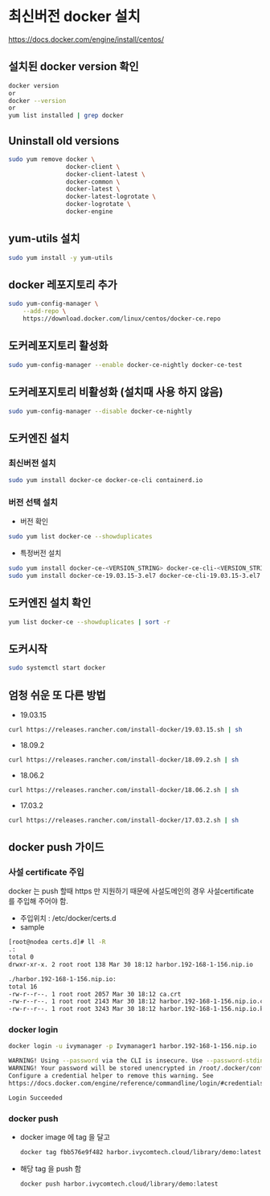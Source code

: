 # 최신버전 docker 설치
https://docs.docker.com/engine/install/centos/

## 설치된 docker version 확인
```bash
docker version
or
docker --version
or
yum list installed | grep docker
```

## Uninstall old versions
```bash
sudo yum remove docker \
                docker-client \
                docker-client-latest \
                docker-common \
                docker-latest \
                docker-latest-logrotate \
                docker-logrotate \
                docker-engine
```

## yum-utils 설치
```bash
sudo yum install -y yum-utils
```

## docker 레포지토리 추가
```bash
sudo yum-config-manager \
    --add-repo \
    https://download.docker.com/linux/centos/docker-ce.repo
```

## 도커레포지토리 활성화
```bash
sudo yum-config-manager --enable docker-ce-nightly docker-ce-test
```

## 도커레포지토리 비활성화 (설치때 사용 하지 않음)
```bash
sudo yum-config-manager --disable docker-ce-nightly
```

## 도커엔진 설치

### 최신버전 설치
```bash
sudo yum install docker-ce docker-ce-cli containerd.io
```

### 버전 선택 설치
- 버전 확인
```bash
sudo yum list docker-ce --showduplicates
```
- 특정버전 설치
```bash
sudo yum install docker-ce-<VERSION_STRING> docker-ce-cli-<VERSION_STRING> containerd.io
sudo yum install docker-ce-19.03.15-3.el7 docker-ce-cli-19.03.15-3.el7
```

## 도커엔진 설치 확인
```bash
yum list docker-ce --showduplicates | sort -r
```

## 도커시작
```bash
sudo systemctl start docker
```

## 엄청 쉬운 또 다른 방법
- 19.03.15
```bash
curl https://releases.rancher.com/install-docker/19.03.15.sh | sh
```
- 18.09.2
```bash
curl https://releases.rancher.com/install-docker/18.09.2.sh | sh
```
- 18.06.2
```bash
curl https://releases.rancher.com/install-docker/18.06.2.sh | sh
```
- 17.03.2
```bash
curl https://releases.rancher.com/install-docker/17.03.2.sh | sh
```

## docker push 가이드

### 사설 certificate 주입
docker 는 push 할때 https 만 지원하기 때문에 사설도메인의 경우 사설certificate 를 주입해 주어야 함.
- 주입위치 : /etc/docker/certs.d
- sample
```bash
[root@nodea certs.d]# ll -R
.:
total 0
drwxr-xr-x. 2 root root 138 Mar 30 18:12 harbor.192-168-1-156.nip.io

./harbor.192-168-1-156.nip.io:
total 16
-rw-r--r--. 1 root root 2057 Mar 30 18:12 ca.crt
-rw-r--r--. 1 root root 2143 Mar 30 18:12 harbor.192-168-1-156.nip.io.cert
-rw-r--r--. 1 root root 3243 Mar 30 18:12 harbor.192-168-1-156.nip.io.key
```

### docker login
```bash
docker login -u ivymanager -p Ivymanager1 harbor.192-168-1-156.nip.io

WARNING! Using --password via the CLI is insecure. Use --password-stdin.
WARNING! Your password will be stored unencrypted in /root/.docker/config.json.
Configure a credential helper to remove this warning. See
https://docs.docker.com/engine/reference/commandline/login/#credentials-store

Login Succeeded
```

### docker push
- docker image 에 tag 을 달고
  ```bash
  docker tag fbb576e9f482 harbor.ivycomtech.cloud/library/demo:latest
  ```
- 해당 tag 을 push 함
  ```bash
  docker push harbor.ivycomtech.cloud/library/demo:latest
  ```
